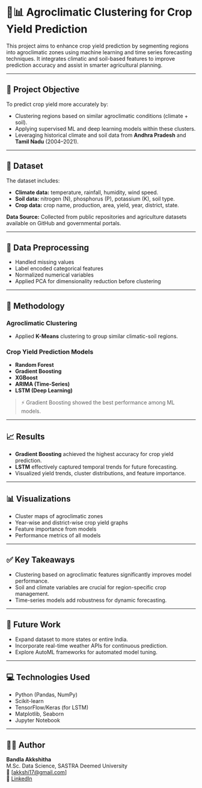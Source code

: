 # 🌾📊 Agroclimatic Clustering for Crop Yield Prediction

This project aims to enhance crop yield prediction by segmenting regions into agroclimatic zones using machine learning and time series forecasting techniques. It integrates climatic and soil-based features to improve prediction accuracy and assist in smarter agricultural planning.

---

## 📌 Project Objective

To predict crop yield more accurately by:

- Clustering regions based on similar agroclimatic conditions (climate + soil).
- Applying supervised ML and deep learning models within these clusters.
- Leveraging historical climate and soil data from **Andhra Pradesh** and **Tamil Nadu** (2004–2021).

---

## 📂 Dataset

The dataset includes:

- **Climate data:** temperature, rainfall, humidity, wind speed.  
- **Soil data:** nitrogen (N), phosphorus (P), potassium (K), soil type.  
- **Crop data:** crop name, production, area, yield, year, district, state.  

**Data Source:** Collected from public repositories and agriculture datasets available on GitHub and governmental portals.

---

## 🧹 Data Preprocessing

- Handled missing values  
- Label encoded categorical features  
- Normalized numerical variables  
- Applied PCA for dimensionality reduction before clustering  

---

## 🧠 Methodology

### Agroclimatic Clustering

- Applied **K-Means** clustering to group similar climatic-soil regions.

### Crop Yield Prediction Models

- **Random Forest**  
- **Gradient Boosting**  
- **XGBoost**  
- **ARIMA (Time-Series)**  
- **LSTM (Deep Learning)**  

> ⚡ Gradient Boosting showed the best performance among ML models.

---

## 📈 Results

- **Gradient Boosting** achieved the highest accuracy for crop yield prediction.
- **LSTM** effectively captured temporal trends for future forecasting.
- Visualized yield trends, cluster distributions, and feature importance.

---

## 📊 Visualizations

- Cluster maps of agroclimatic zones  
- Year-wise and district-wise crop yield graphs  
- Feature importance from models  
- Performance metrics of all models  

---

## ✅ Key Takeaways

- Clustering based on agroclimatic features significantly improves model performance.
- Soil and climate variables are crucial for region-specific crop management.
- Time-series models add robustness for dynamic forecasting.

---

## 🔮 Future Work

- Expand dataset to more states or entire India.
- Incorporate real-time weather APIs for continuous prediction.
- Explore AutoML frameworks for automated model tuning.

---

## 💻 Technologies Used

- Python (Pandas, NumPy)  
- Scikit-learn  
- TensorFlow/Keras (for LSTM)  
- Matplotlib, Seaborn  
- Jupyter Notebook  

---

## 🧑‍💻 Author

**Bandla Akkshitha**  
M.Sc. Data Science, SASTRA Deemed University  
📧 [akkshi17@gmail.com]  
🔗 [LinkedIn](https://www.linkedin.com/in/aab7311a7)
